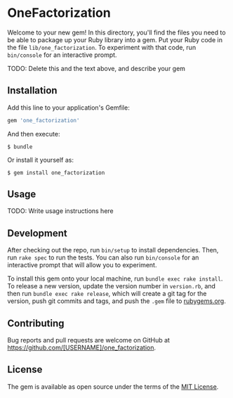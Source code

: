 # OneFactorization

Welcome to your new gem! In this directory, you'll find the files you need to be able to package up your Ruby library into a gem. Put your Ruby code in the file `lib/one_factorization`. To experiment with that code, run `bin/console` for an interactive prompt.

TODO: Delete this and the text above, and describe your gem

## Installation

Add this line to your application's Gemfile:

```ruby
gem 'one_factorization'
```

And then execute:

    $ bundle

Or install it yourself as:

    $ gem install one_factorization

## Usage

TODO: Write usage instructions here

## Development

After checking out the repo, run `bin/setup` to install dependencies. Then, run `rake spec` to run the tests. You can also run `bin/console` for an interactive prompt that will allow you to experiment.

To install this gem onto your local machine, run `bundle exec rake install`. To release a new version, update the version number in `version.rb`, and then run `bundle exec rake release`, which will create a git tag for the version, push git commits and tags, and push the `.gem` file to [rubygems.org](https://rubygems.org).

## Contributing

Bug reports and pull requests are welcome on GitHub at https://github.com/[USERNAME]/one_factorization.


## License

The gem is available as open source under the terms of the [MIT License](http://opensource.org/licenses/MIT).


